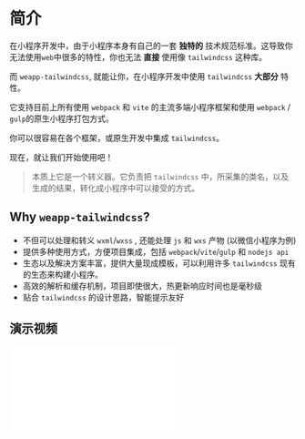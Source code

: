 # 简介

<!-- :::tip
自从 `2.3.3` 版本开始，我发布了一个额外的包叫 [`weapp-tailwindcss`](https://www.npmjs.com/package/weapp-tailwindcss),它和 [`weapp-tailwindcss-webpack-plugin`](https://www.npmjs.com/package/weapp-tailwindcss-webpack-plugin) 代码版本完全一致，且保持发布版本的同步。以后可以都去安装那个包(当然安装现在这个包也行)。为什么要这么做的原因，主要是因为 `weapp-tailwindcss-webpack-plugin` 这个名字，已经不适合现在这种，多插件并存的状态了，为了以后的发展改个名字。
::: -->

在小程序开发中，由于小程序本身有自己的一套 **独特的** 技术规范标准。这导致你无法使用`web`中很多的特性，你也无法 **直接** 使用像 `tailwindcss` 这种库。

而 `weapp-tailwindcss`, 就能让你，在小程序开发中使用 `tailwindcss` **大部分** 特性。

它支持目前上所有使用 `webpack` 和 `vite` 的主流多端小程序框架和使用 `webpack` / `gulp`的原生小程序打包方式。

你可以很容易在各个框架，或原生开发中集成 `tailwindcss`。

现在，就让我们开始使用吧！

> 本质上它是一个转义器。它负责把 `tailwindcss` 中，所采集的类名，以及生成的结果，转化成小程序中可以接受的方式。

## Why `weapp-tailwindcss`?

- 不但可以处理和转义 `wxml`/`wxss` , 还能处理 `js` 和 `wxs` 产物 (以微信小程序为例)
- 提供多种使用方式，方便项目集成，包括 `webpack`/`vite`/`gulp` 和 `nodejs api`
- 生态以及解决方案丰富，提供大量现成模板，可以利用许多 `tailwindcss` 现有的生态来构建小程序。
- 高效的解析和缓存机制，项目即使很大，热更新响应时间也是毫秒级
- 贴合 `tailwindcss` 的设计思路，智能提示友好

## 演示视频

<iframe src="//player.bilibili.com/player.html?aid=835925684&bvid=BV1fg4y1D7xx&cid=1398844948&p=1&autoplay=0" scrolling="no" border="0" frameborder="no" framespacing="0" allowfullscreen="true"> </iframe>
